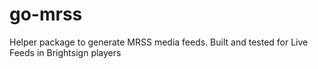 # go-mrss
Helper package to generate MRSS media feeds. Built and tested for Live Feeds in Brightsign players
